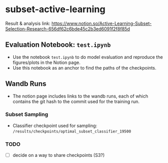 # subset-active-learning

Result & analysis link: https://www.notion.so/Active-Learning-Subset-Selection-Research-656df62c6bde45c2b3ed6091f2f8f85d

## Evaluation Notebook: `test.ipynb`

- Use the notebook `test.ipynb` to do model evaluation and reproduce the figures/plots in the Notion page.
- Use this notebook as an anchor to find the paths of the checkpoints.

## Wandb Runs

- The notion page includes links to the wandb runs, each of which contains the git hash to the commit used for the training run.

### Subset Sampling

- Classifier checkpoint used for sampling: `/results/checkpoints/optimal_subset_classifier_19500`

### TODO

- [ ] decide on a way to share checkpoints (S3?)
